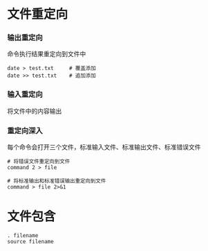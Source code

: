 
# 文件重定向

### 输出重定向
命令执行结果重定向到文件中

```
date > test.txt 	# 覆盖添加
date >> test.txt 	# 追加添加
```

### 输入重定向
将文件中的内容输出


### 重定向深入
每个命令会打开三个文件，标准输入文件、标准输出文件、标准错误文件
```
# 将错误文件重定向到文件
command 2 > file

# 将标准输出和标准错误输出重定向到文件
command > file 2>&1
```


# 文件包含

```
. filename
source filename
```